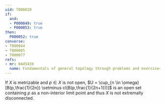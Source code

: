 ```yaml
---
uid: T000010
if:
  and:
  - P000049: true
  - P000053: true
then:
  P000052: true
converse:
- T000044
- T000085
- T000077
refs:
- mr: 0445439
  name: Fundamentals of general topology through problems and exercises
---
```


If $X$ is metrizable and $p \in X$ is not open, $U = \cup_{n \in \omega} [B(p,\frac{1}{2n}) \setminus cl(B(p,\frac{1}{2n+1}))]$ is an open set containing $p$ as a non-interior limit point and thus $X$ is not extremally disconnected.
